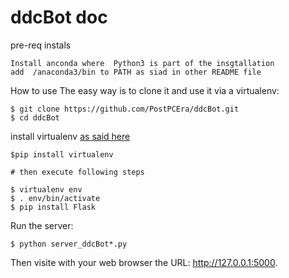 # ddcBot doc

pre-req instals
```
Install anconda where  Python3 is part of the insgtallation
add  /anaconda3/bin to PATH as siad in other README file
```

How to use
The easy way is to clone it and use it via a virtualenv:
```
$ git clone https://github.com/PostPCEra/ddcBot.git
$ cd ddcBot
```


install virtualenv [as said here](https://stackoverflow.com/questions/31133050/virtualenv-command-not-found)
```
$pip install virtualenv

# then execute following steps

$ virtualenv env
$ . env/bin/activate
$ pip install Flask
```

Run the server:
```
$ python server_ddcBot*.py
```
Then visite with your web browser the URL: http://127.0.0.1:5000.
